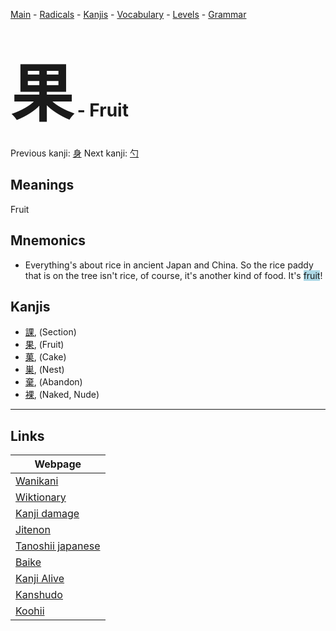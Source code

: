 <style> bigfont {font-size: 100px}</style>
[Main](../README.md) -
[Radicals](../radicals.md) -
[Kanjis](../kanjis.md) -
[Vocabulary](../vocabulary.md) -
[Levels](../levels.md) -
[Grammar](../grammar.md)
# <bigfont> 果</bigfont> - Fruit 

Previous kanji: [身](身.md) Next kanji: [勺](勺.md) 

## Meanings
 Fruit
## Mnemonics
 * Everything's about rice in ancient Japan and China. So the rice paddy that is on the tree isn't rice, of course, it's another kind of food. It's <span style="background-color:#ADD8E6"> fruit</span>!


## Kanjis
 * [課](../kanjis/課.md), (Section)
* [果](../kanjis/果.md), (Fruit)
* [菓](../kanjis/菓.md), (Cake)
* [巣](../kanjis/巣.md), (Nest)
* [棄](../kanjis/棄.md), (Abandon)
* [裸](../kanjis/裸.md), (Naked, Nude)



---

## Links 

| Webpage |
| --- |
| [Wanikani          ](https://www.wanikani.com/kanji/果) |
| [Wiktionary        ](https://en.wiktionary.org/wiki/果) |
| [Kanji damage      ](http://www.kanjidamage.com/kanji/search?utf8=✓&q=果) |
| [Jitenon           ](https://jitenon.com/kanji/果) |
| [Tanoshii japanese ](https://www.tanoshiijapanese.com/dictionary/kanji.cfm?k=果) |
| [Baike             ](https://baike.baidu.com/item/果) |
| [Kanji Alive       ](https://app.kanjialive.com/果) |
| [Kanshudo          ](https://www.kanshudo.com/searchmn?q=果) |
| [Koohii            ](https://kanji.koohii.com/study/kanji/果) |

